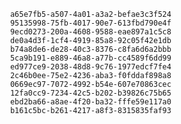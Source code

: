 
                a65e7fb5-a507-4a01-a3a2-befae3c3f524
                95135998-75fb-4017-90e7-613fbd790e4f
                9ecd0273-200a-4608-9588-eae897a1c5c8
                de0a4d3f-1cf4-4919-85a8-92c05f42e1db
                b74a8de6-de28-40c3-8376-c8fa6d6a2bbb
                5ca9b191-e889-46a8-a77b-cc4589f6dd99
                ed977ce9-2038-48d8-9c76-1977edcf7fe4
                2c46b0ee-75e2-4236-aba3-f0fddaf898a8
                0669ec97-7072-4992-b54e-607e70863cec
                12fa0cc9-7234-42c5-b202-b39826c75b65
                ebd2ba66-a8ae-4f20-ba32-fffe59e117a0
                b161c5bc-b261-4217-a8f3-8315835faf93
                